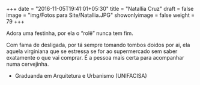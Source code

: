 +++
date = "2016-11-05T19:41:01+05:30"
title = "Natallia Cruz"
draft = false
image = "img/Fotos para Site/Natallia.JPG"
showonlyimage = false
weight = 79
+++

Adora uma festinha, por ela o “rolê” nunca tem fim.

<!--more-->

Com fama de desligada, por tá sempre tomando tombos doidos por ai, ela aquela virginiana que se estressa se for ao supermercado sem saber exatamente o que vai comprar. É a pessoa mais certa para acompanhar numa cervejinha.

* Graduanda em Arquitetura e Urbanismo (UNIFACISA)
